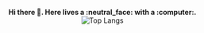 <p align="center">
  <b>Hi there 👋. Here lives a :neutral_face: with a :computer:.</b><br>

  <img src='https://stats-4wangyu.vercel.app/api/top-langs/?username=4wangyu&layout=compact&hide=ruby,swift,kotlin' alt='Top Langs'>
</p>
